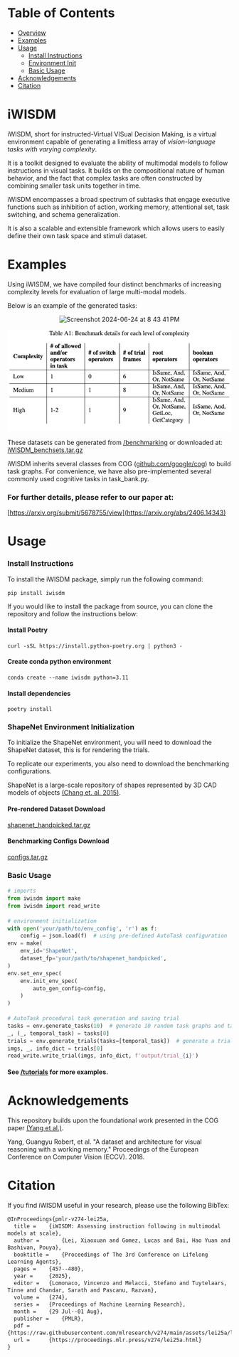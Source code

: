 Table of Contents
=================

   * [Overview](#iwisdm)
   * [Examples](#examples)
   * [Usage](#usage)
      * [Install Instructions](#install-instructions)
      * [Environment Init](#shapenet-environment-initialization)
      * [Basic Usage](#basic-usage)
   * [Acknowledgements](#acknowledgements)
   * [Citation](#citation)
   
# iWISDM
iWISDM, short for instructed-Virtual VISual Decision Making, is a virtual environment capable of generating a limitless array of _vision-language tasks with varying complexity_. 

It is a toolkit designed to evaluate the ability of multimodal models to follow instructions in visual tasks. It builds on the compositional nature of human behavior, and the fact that complex tasks are often constructed by combining smaller task units together in time.

iWISDM encompasses a broad spectrum of subtasks that engage executive functions such as inhibition of action, working memory, attentional set, task switching, and schema generalization. 

It is also a scalable and extensible framework which allows users to easily define their own task space and stimuli dataset.

# Examples
Using iWISDM, we have compiled four distinct benchmarks of increasing complexity levels for evaluation of large multi-modal models.

Below is an example of the generated tasks:
<p align="center">
  <img width="800" alt="Screenshot 2024-06-24 at 8 43 41 PM" src="https://github.com/BashivanLab/iWISDM/assets/44264329/5f7eeffe-a3be-405f-8514-6424818cf5b7">
</p>
<p align="center">
  <img src="https://github.com/BashivanLab/iWISDM/blob/main/benchmarking/param_table.png?raw=true" alt="benchmarking params"/>
</p>

These datasets can be generated from [/benchmarking](https://github.com/BashivanLab/iWISDM/tree/main/benchmarking) or downloaded at: 
[iWISDM_benchsets.tar.gz](https://drive.google.com/file/d/1K-9AAJfvz6kiN3h9X2Rg0D88gJQ_rxSu/view?usp=sharing)

iWISDM inherits several classes from COG ([github.com/google/cog](https://github.com/google/cog)) to build task graphs. For convenience, we have also pre-implemented several commonly used cognitive tasks in task_bank.py. 


### For further details, please refer to our paper at:
[https://arxiv.org/submit/5678755/view](https://arxiv.org/abs/2406.14343)

# Usage
### Install Instructions
To install the iWISDM package, simply run the following command:
```shell
pip install iwisdm
```
If you would like to install the package from source, you can clone the repository and follow the instructions below:
#### Install Poetry
```shell
curl -sSL https://install.python-poetry.org | python3 -
```
#### Create conda python environment
```shell
conda create --name iwisdm python=3.11
```
#### Install dependencies
```shell
poetry install
```

### ShapeNet Environment Initialization
To initialize the ShapeNet environment, you will need to download the ShapeNet dataset, this is for rendering the trials.

To replicate our experiments, you also need to download the benchmarking configurations.

ShapeNet is a large-scale repository of shapes represented by 3D CAD models of objects  [(Chang et. al. 2015)](https://arxiv.org/abs/1512.03012).
#### Pre-rendered Dataset Download
[shapenet_handpicked.tar.gz](https://drive.google.com/file/d/1is72QDjP6A6TA1mZLL3doYWaU08waAxm/view?usp=sharing) 

#### Benchmarking Configs Download
[configs.tar.gz](https://github.com/BashivanLab/iWISDM/tree/main/benchmarking/configs.tar.gz)
### Basic Usage

```python
# imports
from iwisdm import make
from iwisdm import read_write

# environment initialization
with open('your/path/to/env_config', 'r') as f:
    config = json.load(f)  # using pre-defined AutoTask configuration
env = make(
    env_id='ShapeNet',
    dataset_fp='your/path/to/shapenet_handpicked',
)
env.set_env_spec(
    env.init_env_spec(
        auto_gen_config=config,
    )
)

# AutoTask procedural task generation and saving trial
tasks = env.generate_tasks(10)  # generate 10 random task graphs and tasks
_, (_, temporal_task) = tasks[0]
trials = env.generate_trials(tasks=[temporal_task])  # generate a trial
imgs, _, info_dict = trials[0]
read_write.write_trial(imgs, info_dict, f'output/trial_{i}')
```

#### See [/tutorials](https://github.com/BashivanLab/iWISDM/tree/main/tutorials) for more examples.

# Acknowledgements
This repository builds upon the foundational work presented in the COG paper [(Yang et al.)](https://arxiv.org/abs/1803.06092).

Yang, Guangyu Robert, et al. "A dataset and architecture for visual reasoning with a working memory." Proceedings of the European Conference on Computer Vision (ECCV). 2018.

# Citation
If you find iWISDM useful in your research, please use the following BibTex:
```
@InProceedings{pmlr-v274-lei25a,
  title = 	 {iWISDM: Assessing instruction following in multimodal models at scale},
  author =       {Lei, Xiaoxuan and Gomez, Lucas and Bai, Hao Yuan and Bashivan, Pouya},
  booktitle = 	 {Proceedings of The 3rd Conference on Lifelong Learning Agents},
  pages = 	 {457--480},
  year = 	 {2025},
  editor = 	 {Lomonaco, Vincenzo and Melacci, Stefano and Tuytelaars, Tinne and Chandar, Sarath and Pascanu, Razvan},
  volume = 	 {274},
  series = 	 {Proceedings of Machine Learning Research},
  month = 	 {29 Jul--01 Aug},
  publisher =    {PMLR},
  pdf = 	 {https://raw.githubusercontent.com/mlresearch/v274/main/assets/lei25a/lei25a.pdf},
  url = 	 {https://proceedings.mlr.press/v274/lei25a.html}
}
```
